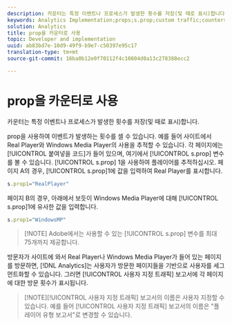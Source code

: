 ```yaml
---
description: 카운터는 특정 이벤트나 프로세스가 발생한 횟수를 저장(및 때로 표시)합니다.
keywords: Analytics Implementation;props;s.prop;custom traffic;counters
solution: Analytics
title: prop을 카운터로 사용
topic: Developer and implementation
uuid: ab83bd7e-10d9-49f9-b9e7-c50397e95c17
translation-type: tm+mt
source-git-commit: 16ba0b12e0f70112f4c10804d0a13c278388ecc2

---
```



# prop을 카운터로 사용

카운터는 특정 이벤트나 프로세스가 발생한 횟수를 저장(및 때로 표시)합니다.

prop을 사용하여 이벤트가 발생하는 횟수를 셀 수 있습니다. 예를 들어 사이트에서 Real Player와 Windows Media Player의 사용을 추적할 수 있습니다. 각 페이지에는 [!UICONTROL 붙여넣을 코드]가 들어 있으며, 여기에서 [!UICONTROL s.prop] 변수를 볼 수 있습니다. [!UICONTROL s.prop] 1을 사용하여 플레이어를 추적하십시오. 페이지 A의 경우, [!UICONTROL s.prop]1에 값을 입력하여 Real Player를 표시합니다.

```js
s.prop1="RealPlayer"
```

페이지 B의 경우, 아래에서 보듯이 Windows Media Player에 대해 [!UICONTROL s.prop]1에 유사한 값을 입력합니다.

```js
s.prop1="WindowsMP"
```

> [!NOTE] Adobe에서는 사용할 수 있는 [!UICONTROL s.prop] 변수를 최대 75개까지 제공합니다.

방문자가 사이트에 와서 Real Player나 Windows Media Player가 들어 있는 페이지를 방문하면, [!DNL Analytics]는 사용자가 방문한 페이지들을 기반으로 사용자를 세그먼트화할 수 있습니다. 그러면 [!UICONTROL 사용자 지정 트래픽] 보고서에 각 페이지에 대한 방문 횟수가 표시됩니다.

> [!NOTE][!UICONTROL  사용자 지정 트래픽] 보고서의 이름은 사용자 지정할 수 있습니다. 예를 들어 [!UICONTROL 사용자 지정 트래픽] 보고서의 이름은 "플레이어 유형 보고서"로 변경할 수 있습니다.

